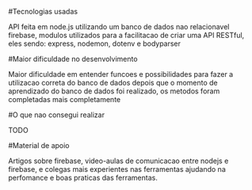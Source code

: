 #Tecnologias usadas

API feita em node.js utilizando um banco de dados nao relacionavel firebase, modulos utilizados 
para a facilitacao de criar uma API RESTful, eles sendo: express, nodemon, dotenv e bodyparser

#Maior dificuldade no desenvolvimento

Maior dificuldade em entender funcoes e possibilidades para fazer a utilizacao correta do banco de dados
depois que o momento de aprendizado do banco de dados foi realizado, os metodos foram completadas mais
completamente

#O que nao consegui realizar

TODO

#Material de apoio

Artigos sobre firebase, video-aulas de comunicacao entre nodejs e firebase, e colegas mais experientes nas ferramentas
ajudando na perfomance e boas praticas das ferramentas.